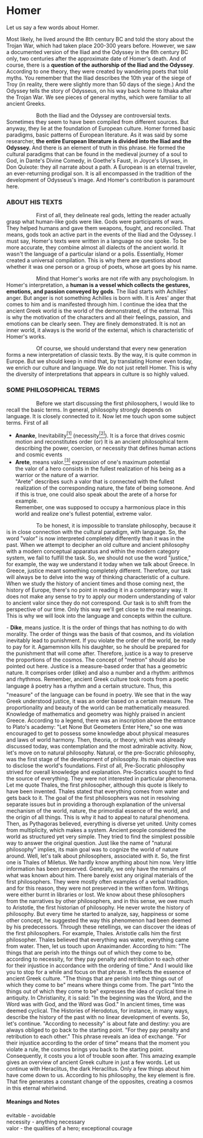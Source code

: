 # Homer

Let us say a few words about Homer. 
<p>
Most likely, he lived around the 8th century BC and told the story about the Trojan War, which had taken place 200-300 years before. However, we saw a documented version of the Iliad and the Odyssey in the 6th century BC only, two centuries after the approximate date of Homer's death. And of course, there is a <b>question of the authorship of the Iliad and the Odyssey</b>. According to one theory, they were created by wandering poets that told myths. You remember that the Iliad describes the 10th year of the siege of Troy (in reality, there were slightly more than 50 days of the siege.) And the Odyssey tells the story of Odysseus, on his way back home to Ithaka after the Trojan War. We see pieces of general myths, which were familiar to all ancient Greeks.
</p>
<p>
&nbsp;&nbsp;&nbsp;&nbsp;&nbsp;&nbsp;&nbsp;&nbsp;&nbsp;&nbsp;&nbsp;&nbsp;&nbsp;&nbsp;&nbsp;&nbsp;&nbsp;&nbsp;&nbsp;&nbsp;Both the Iliad and the Odyssey are controversial texts. Sometimes they seem to have been compiled from different sources. But anyway, they lie at the foundation of European culture. Homer formed basic paradigms, basic patterns of European literature. As it was said by some researcher, <b> the entire European literature is divided into the Iliad and the Odyssey. </b>And there is an element of truth in this phrase. He formed the  cultural paradigms that can be found in the medieval journey of a soul to God, in Dante's Divine Comedy, in Goethe's Faust, in Joyce's Ulysses, in Don Quixote: they all narrate about a path. A European is an eternal traveler, an ever-returning prodigal son. It is all encompassed in the tradition of the development of Odysseus's image. And Homer's contribution is paramount here.
</p>

### ABOUT HIS TEXTS

<p>
&nbsp;&nbsp;&nbsp;&nbsp;&nbsp;&nbsp;&nbsp;&nbsp;&nbsp;&nbsp;&nbsp;&nbsp;&nbsp;&nbsp;&nbsp;&nbsp;&nbsp;&nbsp;&nbsp;&nbsp;First of all, they delineate real gods, letting the reader actually grasp what human-like gods were like. Gods were participants of wars. They helped humans and gave them weapons, fought, and reconciled. That means, gods took an active part in the events of the Iliad and the Odyssey. I must say, Homer's texts were written in a language no one spoke. To be more accurate, they combine almost all dialects of the ancient world. It wasn't the language of a particular island or a polis. Essentially, Homer created a universal compilation. This is why there are questions about whether it was one person or a group of poets, whose art goes by his name. 
</p>
<p>
&nbsp;&nbsp;&nbsp;&nbsp;&nbsp;&nbsp;&nbsp;&nbsp;&nbsp;&nbsp;&nbsp;&nbsp;&nbsp;&nbsp;&nbsp;&nbsp;&nbsp;&nbsp;&nbsp;&nbsp;Mind that Homer's works are not rife with any psychologism. In Homer's interpretation, a <b>human is a vessel which collects the gestures, emotions, and passion conveyed by gods</b>. The Iliad starts with Achilles' anger. But anger is not something Achilles is born with. It is Ares' anger that comes to him and is manifested through him. I continue the idea that the ancient Greek world is the world of the demonstrated, of the external. This is why the motivation of the characters and all their feelings, passion, and emotions can be clearly seen. They are finely demonstrated. It is not an inner world, it always is the world of the external, which is characteristic of Homer's works.
</p>
<p>
&nbsp;&nbsp;&nbsp;&nbsp;&nbsp;&nbsp;&nbsp;&nbsp;&nbsp;&nbsp;&nbsp;&nbsp;&nbsp;&nbsp;&nbsp;&nbsp;&nbsp;&nbsp;&nbsp;&nbsp;Of course, we should understand that every new generation forms a new interpretation of classic texts. By the way, it is quite common in Europe. But we should keep in mind that, by translating Homer even today, we enrich our culture and language. We do not just retell Homer. This is why the diversity of interpretations that appears in culture is so highly valued. 
</p>

### SOME PHILOSOPHICAL TERMS

<p>
&nbsp;&nbsp;&nbsp;&nbsp;&nbsp;&nbsp;&nbsp;&nbsp;&nbsp;&nbsp;&nbsp;&nbsp;&nbsp;&nbsp;&nbsp;&nbsp;&nbsp;&nbsp;&nbsp;&nbsp;Before we start discussing the first philosophers, I would like to recall the basic terms. In general, philosophy strongly depends on language. It is closely connected to it. Now let me touch upon some subject terms. First of all

  - <b>Ananke</b>, Inevitability<a href="#m2"><sup>[1]</sup></a> (necessity<a href="#m2"><sup>[2]</sup></a>). It is a force that drives cosmic motion and reconstitutes order (or) It is an ancient philosophical term describing the power, coercion, or necessity that defines human actions and cosmic events
  - <b>Arete</b>, means valor.<a href="#m3"><sup>[3]</sup></a> expression of one's maximum potential <br>
     the valor of a hero consists in the fullest realization of his being as a warrior or the nature of a warrior. <br>
     "Arete" describes such a valor that is connected with the fullest realization of the corresponding nature, the fate of being someone. And if this is true, one could also speak about the arete of a horse for example. <br>
     Remember, one was supposed to occupy a harmonious place in this world and realize one's fullest potential, extreme valor. 

<p>
&nbsp;&nbsp;&nbsp;&nbsp;&nbsp;&nbsp;&nbsp;&nbsp;&nbsp;&nbsp;&nbsp;&nbsp;&nbsp;&nbsp;&nbsp;&nbsp;&nbsp;&nbsp;&nbsp;&nbsp;To be honest, it is impossible to translate philosophy, because it is in close connection with the cultural paradigm, with language. So, the word "valor" is now interpreted completely differently than it was in the past. When we attempt to decipher an old culture and ancient philosophy with a modern conceptual apparatus and within the modern category system, we fail to fulfill the task. So, we should not use the word "justice," for example, the way we understand it today when we talk about Greece. In Greece, justice meant something completely different. Therefore, our task will always be to delve into the way of thinking characteristic of a culture. When we study the history of ancient times and those coming next, the history of Europe, there's no point in reading it in a contemporary way. It does not make any sense to try to apply our modern 
understanding of valor to ancient valor since they do not correspond. Our task is to shift from the perspective of our time. Only this way we'll get close 
to the real meanings. This is why we will look into the language and concepts within the culture.
</p> 
  - <b>Dike</b>, means justice. It is the order of things that has nothing to do with morality. The order of things was the basis of that cosmos, and its violation inevitably 
lead to punishment. If you violate the order of the world, be ready to pay for it. Agamemnon kills his daughter, so he should be prepared for the punishment 
that will come after. Therefore, justice is a way to preserve the proportions of the cosmos. The 
concept of "metron" should also be pointed out here. Justice is a measure-based order that has a geometric nature. It comprises order (dike) and also a 
number and a rhythm: arithmos and rhythmos. Remember, ancient Greek culture took roots from a poetic language â poetry has a rhythm and a certain structure. 
Thus, this "measure" of the language can be found in poetry. We see that in the way Greek understood justice, it was an order based on a certain measure. 
The proportionality and beauty of the world can be mathematically measured. Knowledge of mathematics and geometry was highly praised in ancient Greece. 
According to a legend, there was an inscription above the entrance to Plato's academy: "Let None But Geometers Enter Here," so one was encouraged to get to 
possess some knowledge about physical measures and laws of world harmony. Then, theoria, or theory, which 
was already discussed today, was contemplation and the most admirable activity. Now, let's move on to natural philosophy. Natural, or the pre-Socratic 
philosophy, was the first stage of the development of philosophy. Its main objective was to disclose the world's foundations. First of all, Pre-Socratic 
philosophy strived for overall knowledge and explanation. Pre-Socratics sought to find the source of everything. They were not interested in particular 
phenomena. Let me quote Thales, the first philosopher, although this quote is likely to have been invented. Thales stated that everything comes from water 
and gets back to it. The goal of the first philosophers was not in resolving separate issues but in providing a thorough explanation of the universal 
mechanism of the world, nature, the primordial essence of the world, and the origin of all things. This is why it had to appeal to natural phenomena. Then, 
as Pythagoras believed, everything is diverse yet united. Unity comes from multiplicity, which makes 
a system. Ancient people considered the world as structured yet very simple. They tried to find the simplest possible way to answer the original question. 
Just like the name of "natural philosophy" implies, its main goal was to cognize the world of nature around. Well, let's talk about philosophers, associated 
with it. 
So, the first one is Thales of Miletus. We hardly know anything about him now. Very little information has been preserved. Generally, we only have the 
remains of what was known about him. There barely exist any original materials of the first philosophers. They were mostly often examples of a verbal 
tradition, and for this reason, they were not preserved in the written form. Writings were either burnt in libraries or lost. We know about these 
philosophers from the narratives by other philosophers, and in this sense, we owe much to Aristotle, the first historian of philosophy. He never wrote the 
history of philosophy. But every time he started to analyze, say, happiness or some other concept, 
he suggested the way this phenomenon had been deemed by his predecessors. Through these retellings, we can discover the ideas of the first philosophers. 
For example, Thales. Aristotle calls him the first philosopher. Thales believed that everything was water, everything came from water. Then, let us touch 
upon Anaximander. According to him: "The things that are perish into the things out of which they come to be, according to necessity, for they pay penalty 
and retribution to each other for their injustice in accordance with the ordering of time." And I would like you to stop for a while and focus on that 
phrase. It reflects the essence of ancient Greek culture. "The things that are perish into the things out of which they come to be" means where things come 
from. The part "Into the things out of which they come to be" expresses the idea of cyclical time in antiquity. In Christianity, it is said: "In the 
beginning was the Word, and the Word was with God, and the Word was God." In ancient times, time was deemed 
cyclical. The Histories of Herodotus, for instance, in many ways, describe the history of the past with no linear development of events. So, let's continue. 
"According to necessity" is about fate and destiny: you are always obliged to go back to the starting point. "For they pay penalty and retribution to each 
other." This phrase reveals an idea of exchange. "For their injustice according to the order of time" means that the moment you violate a rule, the cosmos 
brings you back to the starting point. Consequently, it costs you a lot of trouble soon after. This amazing example gives an overview of ancient Greek 
culture in just a few words. Let us continue with Heraclitus, the dark Heraclitus. Only a few things about him have come down to us. According to his 
philosophy, the key element is fire. That fire generates a constant change of the opposites, creating a cosmos in this eternal whirlwind.
  
  
#### Meanings and Notes
<a id="m1"></a> evitable - avoidable <br>
<a id="m2"></a> necessity - anything necessary <br>
<a id="m3"></a> valor - the qualities of a hero; exceptional courage <br>
